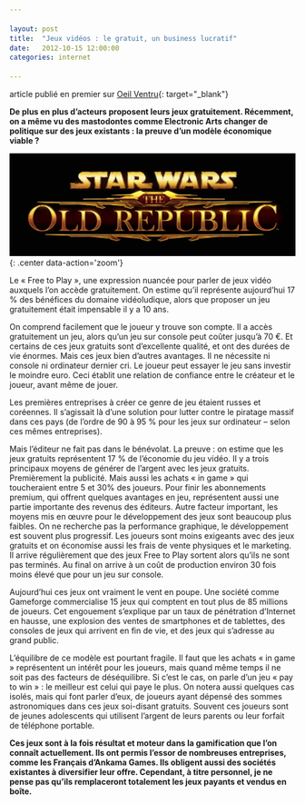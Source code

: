 ```yaml
---

layout: post
title:  "Jeux vidéos : le gratuit, un business lucratif"
date:   2012-10-15 12:00:00
categories: internet

---
```


article publié en premier sur [Oeil Ventru](http://oeilventru.gobelins-annecy.com/2012/10/15/jeux-videos-le-gratuit-un-business-lucratif/){: target="_blank"}

**De plus en plus d’acteurs proposent leurs jeux gratuitement. Récemment, on a même vu des mastodontes comme Electronic Arts changer de politique sur des jeux existants : la preuve d’un modèle économique viable ?**

![Knight of the old republic](../images/2012-10-15-jeux-videos-gratuits.jpg){: .center data-action='zoom'}

Le « Free to Play », une expression nuancée pour parler de jeux vidéo auxquels l’on accède gratuitement. On estime qu’il représente aujourd’hui 17 % des bénéfices du domaine vidéoludique, alors que proposer un jeu gratuitement était impensable il y a 10 ans.

On comprend facilement que le joueur y trouve son compte. Il a accès gratuitement un jeu, alors qu’un jeu sur console peut coûter jusqu’à 70 €. Et certains de ces jeux gratuits sont d’excellente qualité, et ont des durées de vie énormes. Mais ces jeux bien d’autres avantages. Il ne nécessite ni console ni ordinateur dernier cri. Le joueur peut essayer le jeu sans investir le moindre euro. Ceci établit une relation de confiance entre le créateur et le joueur, avant même de jouer.

Les premières entreprises à créer ce genre de jeu étaient russes et coréennes. Il s’agissait là d’une solution pour lutter contre le piratage massif dans ces pays (de l’ordre de 90 à 95 % pour les jeux sur ordinateur – selon ces mêmes entreprises).

Mais l’éditeur ne fait pas dans le bénévolat. La preuve : on estime que les jeux gratuits représentent 17 % de l’économie du jeu vidéo. Il y a trois principaux moyens de générer de l’argent avec les jeux gratuits. Premièrement la publicité. Mais aussi les achats « in game » qui toucheraient entre 5 et 30% des joueurs. Pour finir les abonnements premium, qui offrent quelques avantages en jeu, représentent aussi une partie importante des revenus des éditeurs. Autre facteur important, les moyens mis en œuvre pour le développement des jeux sont beaucoup plus faibles. On ne recherche pas la performance graphique, le développement est souvent plus progressif. Les joueurs sont moins exigeants avec des jeux gratuits et on économise aussi les frais de vente physiques et le marketing. Il arrive régulièrement que des jeux Free to Play sortent alors qu’ils ne sont pas terminés. Au final on arrive à un coût de production environ 30 fois moins élevé que pour un jeu sur console.

Aujourd’hui ces jeux ont vraiment le vent en poupe. Une société comme Gameforge commercialise 15 jeux qui comptent en tout plus de 85 millions de joueurs. Cet engouement s’explique par un taux de pénétration d’Internet en hausse, une explosion des ventes de smartphones et de tablettes, des consoles de jeux qui arrivent en fin de vie, et des jeux qui s’adresse au grand public.

L’équilibre de ce modèle est pourtant fragile. Il faut que les achats « in game » représentent un intérêt pour les joueurs, mais quand même temps il ne soit pas des facteurs de déséquilibre. Si c’est le cas, on parle d’un jeu « pay to win » : le meilleur est celui qui paye le plus. On notera aussi quelques cas isolés, mais qui font parler d’eux, de joueurs ayant dépensé des sommes astronomiques dans ces jeux soi-disant gratuits. Souvent ces joueurs sont de jeunes adolescents qui utilisent l’argent de leurs parents ou leur forfait de téléphone portable.

**Ces jeux sont à la fois résultat et moteur dans la gamification que l’on connaît actuellement. Ils ont permis l’essor de nombreuses entreprises, comme les Français d’Ankama Games. Ils obligent aussi des sociétés existantes à diversifier leur offre. Cependant, à titre personnel, je ne pense pas qu’ils remplaceront totalement les jeux payants et vendus en boîte.**
